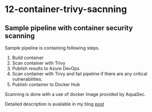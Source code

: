 # 12-container-trivy-sacnning

## Sample pipeline with container security scanning

Sample pipeline is containing following steps.

1. Build container
2. Scan container with Trivy
3. Publish results to Azure DevOps
4. Scan container with Trivy and fail pipeline if there are any critical vulnerabilities.
5. Publish container to Docker Hub


Scanning is done with a use of docker image provided by AquaSec.

Detailed description is available in my blog [post](https://www.winopsdba.com/blog/azure-cloud-container-build-scan-publish.html)